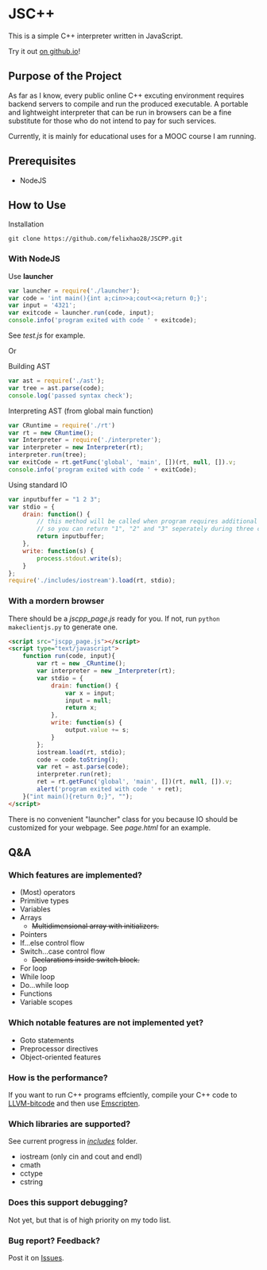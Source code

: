# JSC++

This is a simple C++ interpreter written in JavaScript.

Try it out [on github.io](https://felixhao28.github.io/JSCPP/)!

## Purpose of the Project

As far as I know, every public online C++ excuting environment requires backend servers to compile and run the produced executable. A portable and lightweight interpreter that can be run in browsers can be a fine substitute for those who do not intend to pay for such services.

Currently, it is mainly for educational uses for a MOOC course I am running.

## Prerequisites

* NodeJS

## How to Use

Installation

```
git clone https://github.com/felixhao28/JSCPP.git
```

### With NodeJS

Use __launcher__

```js
var launcher = require('./launcher');
var code = 'int main(){int a;cin>>a;cout<<a;return 0;}';
var input = '4321';
var exitcode = launcher.run(code, input);
console.info('program exited with code ' + exitcode);
```

See _test.js_ for example.

Or

Building AST
```js
var ast = require('./ast');
var tree = ast.parse(code);
console.log('passed syntax check');
```

Interpreting AST (from global main function)
```js
var CRuntime = require('./rt')
var rt = new CRuntime();
var Interpreter = require('./interpreter');
var interpreter = new Interpreter(rt);
interpreter.run(tree);
var exitCode = rt.getFunc('global', 'main', [])(rt, null, []).v;
console.info('program exited with code ' + exitCode);
```

Using standard IO
```js
var inputbuffer = "1 2 3";
var stdio = {
	drain: function() {
		// this method will be called when program requires additional input
		// so you can return "1", "2" and "3" seperately during three calls
		return inputbuffer;
	},
	write: function(s) {
		process.stdout.write(s);
	}
};
require('./includes/iostream').load(rt, stdio);
```

### With a mordern browser

There should be a _jscpp_page.js_ ready for you. If not, run `python makeclientjs.py` to generate one.

```html
<script src="jscpp_page.js"></script>
<script type="text/javascript">
	function run(code, input){
		var rt = new _CRuntime();
		var interpreter = new _Interpreter(rt);
		var stdio = {
			drain: function() {
				var x = input;
				input = null;
				return x;
			},
			write: function(s) {
				output.value += s;
			}
		};
		iostream.load(rt, stdio);
		code = code.toString();
		var ret = ast.parse(code);
		interpreter.run(ret);
		ret = rt.getFunc('global', 'main', [])(rt, null, []).v;
		alert('program exited with code ' + ret);
	}("int main(){return 0;}", "");
</script>
```

There is no convenient "launcher" class for you because IO should be customized for your webpage. See _page.html_ for an example.

## Q&A

### Which features are implemented?

* (Most) operators
* Primitive types
* Variables
* Arrays
    - ~~Multidimensional array with initializers.~~
* Pointers
* If...else control flow
* Switch...case control flow
    - ~~Declarations inside switch block.~~
* For loop
* While loop
* Do...while loop
* Functions
* Variable scopes

### Which notable features are not implemented yet?

* Goto statements
* Preprocessor directives
* Object-oriented features

### How is the performance?

If you want to run C++ programs effciently, compile your C++ code to [LLVM-bitcode](https://en.wikipedia.org/wiki/LLVM) and then use [Emscripten](https://github.com/kripken/emscripten).

### Which libraries are supported?

See current progress in [_includes_](https://github.com/felixhao28/JSCPP/blob/master/includes) folder.

* iostream (only cin and cout and endl)
* cmath
* cctype
* cstring

### Does this support debugging?

Not yet, but that is of high priority on my todo list.

### Bug report? Feedback?

Post it on [Issues](https://github.com/felixhao28/JSCPP/issues).
